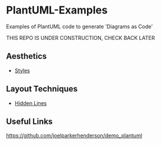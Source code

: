 # PlantUML-Examples
Examples of PlantUML code to generate 'Diagrams as Code'

THIS REPO IS UNDER CONSTRUCTION, CHECK BACK LATER

## Aesthetics
* [Styles](Styles/styles.md)

## Layout Techniques
* [Hidden Lines](Layout-Techniques/hidden-lines.md)

## Useful Links
https://github.com/joelparkerhenderson/demo_plantuml 